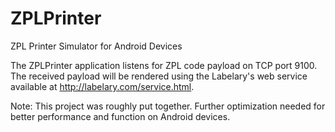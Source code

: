 # ZPLPrinter
ZPL Printer Simulator for Android Devices

The ZPLPrinter application listens for ZPL code payload on TCP port 9100. The received payload will be rendered using the Labelary's web service available at http://labelary.com/service.html.

Note: This project was roughly put together. Further optimization needed for better performance and function on Android devices. 
